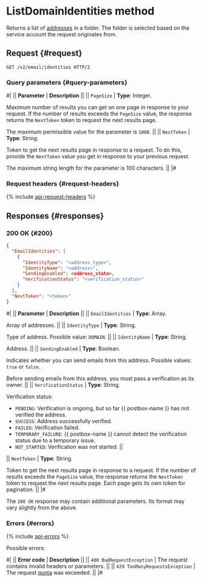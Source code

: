 # ListDomainIdentities method

Returns a list of [addresses](../../concepts/glossary.md#adress) in a folder. The folder is selected based on the service account the request originates from.

## Request {#request}

```http
GET /v2/email/identities HTTP/2
```

### Query parameters {#query-parameters}

#|
|| **Parameter** | **Description** ||
|| `PageSize` | **Type**: Integer.

Maximum number of results you can get on one page in response to your request. If the number of results exceeds the `PageSize` value, the response returns the `NextToken` token to request the next results page.

The maximum permissible value for the parameter is `1000`. ||
|| `NextToken` | **Type**: String.

Token to get the next results page in response to a request. To do this, provide the `NextToken` value you get in response to your previous request.

The maximum string length for the parameter is 100 characters. ||
|#

### Request headers {#request-headers}

{% include [api-request-headers](../../../_includes/postbox/api-request-headers.md) %}

## Responses {#responses}

### 200 OK {#200}

```json
{
  "EmailIdentities": [
    {
      "IdentityType": "<address_type>",
      "IdentityName": "<address>",
      "SendingEnabled": <address_state>,
      "VerificationStatus": "<verification_status>"
    }
  ],
  "NextToken": "<token>"
}
```

#|
|| **Parameter** | **Description** ||
|| `EmailIdentities` | **Type**: Array.

Array of addresses. ||
|| `IdentityType` | **Type**: String.

Type of address. Possible value: `DOMAIN`. ||
|| `IdentityName` | **Type**: String.

Address. ||
|| `SendingEnabled` | **Type**: Boolean.

Indicates whether you can send emails from this address. Possible values: `true` or `false`.

Before sending emails from this address, you must pass a verification as its owner. ||
|| `VerificationStatus` | **Type**: String.

Verification status:

* `PENDING`: Verification is ongoing, but so far {{ postbox-name }} has not verified the address.
* `SUCCESS`: Address successfully verified.
* `FAILED`: Verification failed.
* `TEMPORARY_FAILURE`: {{ postbox-name }} cannot detect the verification status due to a temporary issue.
* `NOT_STARTED`: Verification was not started. ||

|| `NextToken` | **Type**: String.

Token to get the next results page in response to a request. If the number of results exceeds the `PageSize` value, the response returns the `NextToken` token to request the next results page. Each page gets its own token for pagination. ||
|#

The `200 OK` response may contain additional parameters. Its format may vary slightly from the above.

### Errors {#errors}

{% include [api-errors](../../../_includes/postbox/api-errors.md) %}

Possible errors:

#|
|| **Error code** | **Description** ||
|| `400 BadRequestException` | The request contains invalid headers or parameters. ||
|| `429 TooManyRequestsException` | The request [quota](../../concepts/limits.md#postbox-quotas) was exceeded. ||
|#

